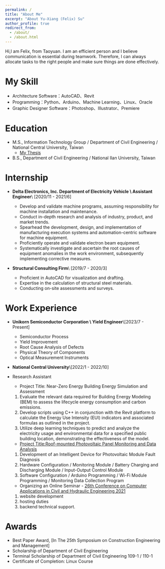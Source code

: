 ```yaml
---
permalink: /
title: "About Me"
excerpt: "About Yu-Xiang (Felix) Su"
author_profile: true
redirect_from: 
  - /about/
  - /about.html
---
```

Hi,I am Felix, from Taoyuan. 
I am an efficient person and I believe communication is essential during teamwork. Therefore, I can always allocate tasks to the right people and make sure things are done effectively.

My Skill
======
* Architecture Software：AutoCAD、Revit
* Programming：Python、Arduino、Machine Learning、Linux、Oracle 
* Graphic Designer Software：Photoshop、Illustrator、Premiere

Education
======
* M.S., Information Technology Group / Department of Civil Engineering / National Central University, Taiwan
  * [My Thesis](https://hdl.handle.net/11296/w42vdm) 
* B.S., Department of Civil Engineering / National Ilan University, Taiwan


Internship
======
* **Delta Electronics, Inc. Department of Electricity Vehicle \ Assistant Engineer**\\ [2020/11 - 2021/6]
  * Develop and validate machine programs, assuming responsibility for machine installation and maintenance.
  * Conduct in-depth research and analysis of industry, product, and market trends.
  * Spearhead the development, design, and implementation of manufacturing execution systems and automation-centric software for machine equipment.
  * Proficiently operate and validate electron beam equipment.
  * Systematically investigate and ascertain the root causes of equipment anomalies in the work environment, subsequently implementing corrective measures.
  
* **Structural Consulting Firm**\\ [2019/7 - 2020/3] 
  * Proficient in AutoCAD for visualization and drafting.
  * Expertise in the calculation of structural steel materials.
  * Conducting on-site assessments and surveys.

Work Experience
======
* **Unikorn Semiconductor Corporation \ Yield Engineer**\\[2023/7 - Present]
  * Semiconductor Process
  * Yield Improvement
  * Root Cause Analysis of Defects
  * Physical Theory of Components
  * Optical Measurement Instruments

* **National Central University**\\[2022/1 - 2022/10] 
* Research Assistant
  * Project Title: Near-Zero Energy Building Energy Simulation and Assessment
  1. Evaluate the relevant data required for Building Energy Modeling (BEM) to assess the lifecycle energy consumption and carbon emissions.
  2. Develop scripts using C++ in conjunction with the Revit platform to calculate the Energy Use Intensity (EUI) indicators and associated formulas as outlined in the project.
  3. Utilize deep learning techniques to predict and analyze the electricity usage and environmental data for a specified public building location, demonstrating the effectiveness of the model.
    
  * [Project Title:Roof-mounted Photovoltaic Panel Monitoring and Data Analysis](http://www.ciche.org.tw/wordpress/wp-content/uploads/2022/05/DB4901-P004-%E5%B1%8B%E9%A0%82%E5%9E%8B%E5%A4%AA%E9%99%BD%E8%83%BD%E6%9D%BF.pdf)
  1. Development of an Intelligent Device for Photovoltaic Module Fault Diagnosis
  2. Hardware Configuration / Monitoring Module / Battery Charging and Discharging Module / Input-Output Control Module
  3. Software Configuration / Arduino Programming / Wi-Fi Module Programming / Monitoring Data Collection Program

  * Organizing an Online Seminar - [26th Conference on Computer Applications in Civil and Hydraulic Engineering 2021](https://sites.google.com/view/ccache2021/home)
  1. website development
  2. hosting duties
  3. backend technical support.



Awards
======
* Best Paper Award, [In The 25th Symposium on Construction Engineering and Management]
* Scholarship of Department of Civil Engineering
* Terminal Scholarship of Department of Civil Engineering 109-1 / 110-1
* Certificate of Completion: Linux Course











